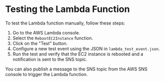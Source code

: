 # Testing the Lambda Function

To test the Lambda function manually, follow these steps:

1. Go to the AWS Lambda console.
2. Select the `RebootEC2Instance` function.
3. Click on the "Test" button.
4. Configure a new test event using the JSON in `lambda_test_event.json`.
5. Run the test and verify that the EC2 instance is rebooted and a notification is sent to the SNS topic.

You can also publish a message to the SNS topic from the AWS SNS console to trigger the Lambda function.
